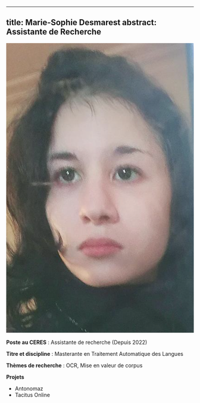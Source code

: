 
---
title: Marie-Sophie Desmarest
abstract: Assistante de Recherche
---

![](MSD-photo-CERES-2024.png)

**Poste au CERES** : Assistante de recherche (Depuis 2022)

**Titre et discipline** : Masterante en Traitement Automatique des Langues

**Thèmes de recherche** : OCR, Mise en valeur de corpus

**Projets**

- Antonomaz
- Tacitus Online
